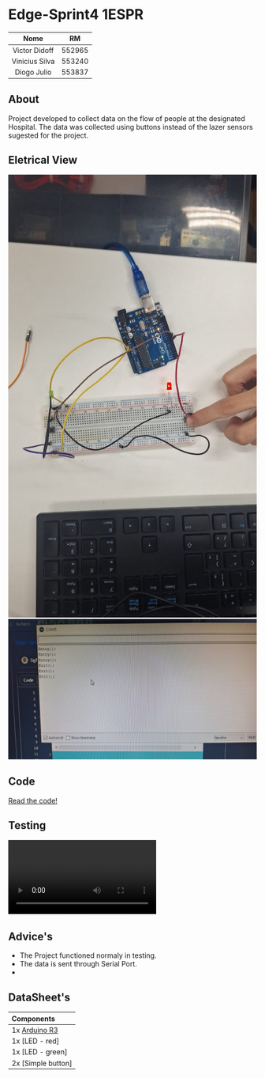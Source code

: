 # Edge-Sprint4 1ESPR

|Nome|RM|
|:--------------:|:------:|
| Victor Didoff  | 552965 |
| Vinicius Silva | 553240 |
| Diogo Julio    | 553837 |

## About
Project developed to collect data on the flow of people at the designated Hospital.
The data was collected using buttons instead of the lazer sensors sugested for the project.

## Eletrical View
![Arduino msg](/midia/eletrical.jpeg)
![Arduino msg](/midia/view.jpeg)

## Code 
[Read the code!](/skecth.ino)

## Testing 
![Arduino testing](/midia/testing.mp4)

## Advice's
* The Project functioned normaly in testing.
* The data is sent through Serial Port.
* 

## DataSheet's

|  Components  |
|:--------------|
| 1x [Arduino R3](https://datasheet.octopart.com/A000066-Arduino-datasheet-170320520.pdf?_gl=1*22gmcz*_ga*ODU5ODM2OTE1LjE2OTU3NjI2NDM.*_ga_SNYD338KXX*MTY5NTc2MjY0NC4xLjAuMTY5NTc2MjY1My4wLjAuMA..) |
| 1x [LED - red]|
| 1x [LED - green]|
| 2x [Simple button]|
